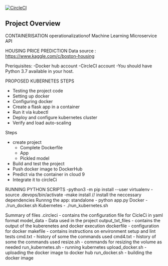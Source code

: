 [![CircleCI](https://dl.circleci.com/status-badge/img/gh/Betanny/project4/tree/main.svg?style=svg)](https://dl.circleci.com/status-badge/redirect/gh/Betanny/project4/tree/main)
## Project Overview
CONTAINERISATION
operationalizationof Machine Learning Microservice API

HOUSING PRICE PREDICTION
Data source : https://www.kaggle.com/c/boston-housing


Preriquisites:
    -Docker hub account
    -CircleCI account
    -You should have Python 3.7 available in your host.
    
    

PROPOSED KUBERNETES STEPS
- Testing the project code
- Setting up docker
- Configuring docker
- Create a flask app in a container
- Run it via kubectl
- Deploy and configure kubernetes cluster
- Verify and load auto-scaling
 



    

Steps
- create project
    - Complete Dockerfile
    - App
    - Pickled model
- Build and test the project
- Push docker image to DockerHub
- Predict via the container in cloud 9
- Integrate it to circleCi


RUNNING PYTHON SCRIPTS
-python3 -m pip install --user virtualenv
-source .devops/bin/activate
-make install // install the neccessary dependencies
Runnng the app:
 standalone -    python app.py
 Docker -    ./run_docker.sh
 Kubernetes -   ./run_kubernetes.sh


Summary of files
.circleci - contains the configuration file for CicleCi in yaml format
model_data - Data used in the project
output_txt_files - contains the output of the kuberenetes and docker execution
dockerfile - configuration for docker
makefile - contains instructions on environment setup and lint tests
cmd.txt - history of some the commands used
cmd4.txt - history of some the commands used
resize.sh - commands for resizing the volume as needed
run_kubernetes.sh - running kubernetes
upload_docker.sh - uploading the docker image to docker hub
run_docker.sh - building the docker image